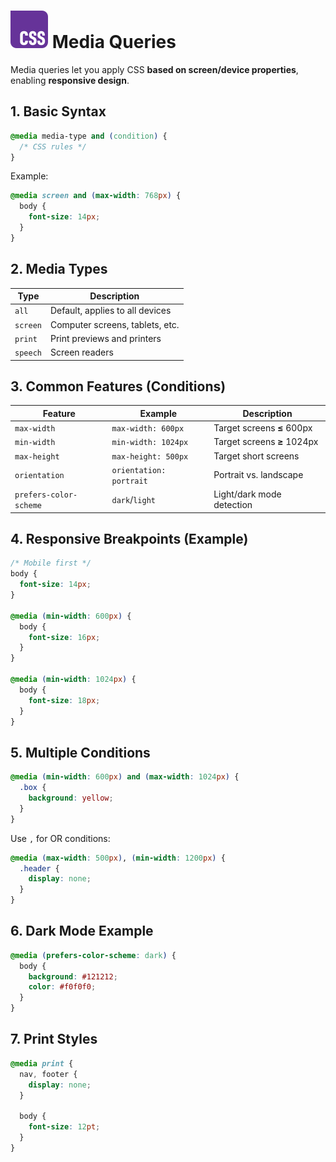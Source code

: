 # ![ ](../assets/css-logo.svg) Media Queries

Media queries let you apply CSS **based on screen/device properties**, enabling **responsive design**.

## 1. Basic Syntax

```css
@media media-type and (condition) {
  /* CSS rules */
}
```

Example:

```css
@media screen and (max-width: 768px) {
  body {
    font-size: 14px;
  }
}
```

## 2. Media Types

| Type     | Description                     |
| -------- | ------------------------------- |
| `all`    | Default, applies to all devices |
| `screen` | Computer screens, tablets, etc. |
| `print`  | Print previews and printers     |
| `speech` | Screen readers                  |

## 3. Common Features (Conditions)

| Feature                | Example                 | Description                 |
| ---------------------- | ----------------------- | --------------------------- |
| `max-width`            | `max-width: 600px`      | Target screens **≤** 600px  |
| `min-width`            | `min-width: 1024px`     | Target screens **≥** 1024px |
| `max-height`           | `max-height: 500px`     | Target short screens        |
| `orientation`          | `orientation: portrait` | Portrait vs. landscape      |
| `prefers-color-scheme` | `dark`/`light`          | Light/dark mode detection   |

## 4. Responsive Breakpoints (Example)

```css
/* Mobile first */
body {
  font-size: 14px;
}

@media (min-width: 600px) {
  body {
    font-size: 16px;
  }
}

@media (min-width: 1024px) {
  body {
    font-size: 18px;
  }
}
```

## 5. Multiple Conditions

```css
@media (min-width: 600px) and (max-width: 1024px) {
  .box {
    background: yellow;
  }
}
```

Use `,` for OR conditions:

```css
@media (max-width: 500px), (min-width: 1200px) {
  .header {
    display: none;
  }
}
```

## 6. Dark Mode Example

```css
@media (prefers-color-scheme: dark) {
  body {
    background: #121212;
    color: #f0f0f0;
  }
}
```

## 7. Print Styles

```css
@media print {
  nav, footer {
    display: none;
  }

  body {
    font-size: 12pt;
  }
}
```
